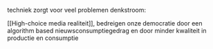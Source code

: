 techniek zorgt voor veel problemen denkstroom:

[[High-choice media realiteit]], bedreigen onze democratie door een algorithm based nieuwsconsumptiegedrag en door minder kwaliteit in productie en consumptie 